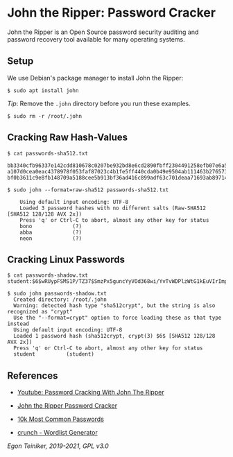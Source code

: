 # John the Ripper: Password Cracker

John the Ripper is an Open Source password security auditing and password recovery tool 
available for many operating systems. 

## Setup 

We use Debian's package manager to install John the Ripper:

```
$ sudo apt install john 
```

_Tip_: Remove the `.john` directory before you run these examples.
```
$ sudo rm -r /root/.john
```

## Cracking Raw Hash-Values

``` 
$ cat passwords-sha512.txt

bb3340cfb96337e142cdd810678c0207be932bd8e6cd2890fbff2304491258efb07e6a51738ffd57dada2475b45f65650a5a2e2132a491766c8d7d7c67a9c85b
a107d0cea0eac4378978f053faf87023c4b1fe5ff440cda0b49e9504ab111463b276573bf664691b65a93e7e26a6fa5bf68b9791be096344f6d423c93deb0aea
bf0b3611c9e8fb148709a5188cee5b913bf36ad416c899adf63c701deaa71693ab897141d63b4d3dec7b60bf07e794fcb152f2cdf8a93d8bb15baf850c4b0631

$ sudo john --format=raw-sha512 passwords-sha512.txt

    Using default input encoding: UTF-8
    Loaded 3 password hashes with no different salts (Raw-SHA512 [SHA512 128/128 AVX 2x])
    Press 'q' or Ctrl-C to abort, almost any other key for status
    bono             (?)
    abba             (?)
    neon             (?)
```

## Cracking Linux Passwords

```
$ cat passwords-shadow.txt
student:$6$wRUypFSMS1P/TZ37$SmzPx5guncYyVOd368wi/YvTvWDPlzWtG1kEuVIrImp6tw502oPyOYNivBR/6QBeK18P9t.FG6QlEC2M9N.m01::0:99999:7:::

$ sudo john passwords-shadow.txt
  Created directory: /root/.john
  Warning: detected hash type "sha512crypt", but the string is also recognized as "crypt"
  Use the "--format=crypt" option to force loading these as that type instead
  Using default input encoding: UTF-8
  Loaded 1 password hash (sha512crypt, crypt(3) $6$ [SHA512 128/128 AVX 2x])
  Press 'q' or Ctrl-C to abort, almost any other key for status
  student          (student)
```

## References
* [Youtube: Password Cracking With John The Ripper](https://youtu.be/XjVYl1Ts6XI)

* [John the Ripper Password Cracker](https://www.openwall.com/john/) 
	
* [10k Most Common Passwords](https://github.com/danielmiessler/SecLists/blob/master/Passwords/Common-Credentials/10k-most-common.txt)	

* [crunch - Wordlist Generator](https://sourceforge.net/p/crunch-wordlist/code/ci/master/tree/)

  
*Egon Teiniker, 2019-2021, GPL v3.0*	